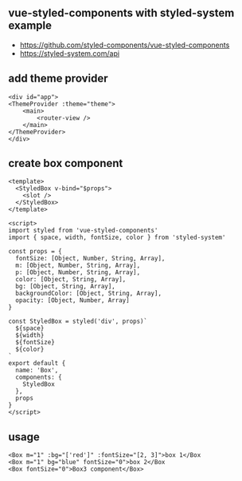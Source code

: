 ## vue-styled-components with styled-system example
- https://github.com/styled-components/vue-styled-components
- https://styled-system.com/api
## add theme provider
```
<div id="app">
<ThemeProvider :theme="theme">
    <main>
        <router-view />
    </main>
</ThemeProvider>
</div>
```

## create box component
```
<template>
  <StyledBox v-bind="$props">
    <slot />
  </StyledBox>
</template>

<script>
import styled from 'vue-styled-components'
import { space, width, fontSize, color } from 'styled-system'

const props = {
  fontSize: [Object, Number, String, Array],
  m: [Object, Number, String, Array],
  p: [Object, Number, String, Array],
  color: [Object, String, Array],
  bg: [Object, String, Array],
  backgroundColor: [Object, String, Array],
  opacity: [Object, Number, Array]
}

const StyledBox = styled('div', props)`
  ${space}
  ${width}
  ${fontSize}
  ${color}
`
export default {
  name: 'Box',
  components: {
    StyledBox
  },
  props
}
</script>

```

## usage
```
<Box m="1" :bg="['red']" :fontSize="[2, 3]">box 1</Box
<Box m="1" bg="blue" fontSize="0">box 2</Box
<Box fontSize="0">Box3 component</Box>
```
